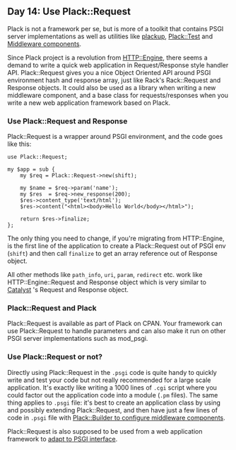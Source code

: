 ## Day 14: Use Plack::Request

Plack is not a framework per se, but is more of a toolkit that contains PSGI server implementations as well as utilities like [plackup](http://advent.plackperl.org/2009/12/day-3-using-plackup.html), [Plack::Test](http://advent.plackperl.org/2009/12/day-13-use-placktest-to-test-your-application.html) and [Middleware components](http://advent.plackperl.org/2009/12/day-10-using-plack-middleware.html). 

Since Plack project is a revolution from [HTTP::Engine](http://search.cpan.org/perldoc?HTTP::Engine), there seems a demand to write a quick web application in Request/Response style handler API. Plack::Request gives you a nice Object Oriented API around PSGI environment hash and response array, just like Rack's Rack::Request and Response objects. It could also be used as a library when writing a new middleware component, and a base class for requests/responses when you write a new web application framework based on Plack.

### Use Plack::Request and Response

Plack::Request is a wrapper around PSGI environment, and the code goes like this:

    use Plack::Request;
    
    my $app = sub {
        my $req = Plack::Request->new(shift);
        
        my $name = $req->param('name');
        my $res  = $req->new_response(200);
        $res->content_type('text/html');
        $res->content("<html><body>Hello World</body></html>");
        
        return $res->finalize;
    };

The only thing you need to change, if you're migrating from HTTP::Engine, is the first line of the application to create a Plack::Request out of PSGI env (`shift`) and then call `finalize` to get an array reference out of Response object.

All other methods like `path_info`, `uri`, `param`, `redirect` etc. work like HTTP::Engine::Request and Response object which is very similar to [Catalyst](http://search.cpan.org/dist/Catalyst-Runtime) 's Request and Response object.

### Plack::Request and Plack

Plack::Request is available as part of Plack on CPAN. Your framework can use Plack::Request to handle parameters and can also make it run on other PSGI server implementations such as mod_psgi.

### Use Plack::Request or not?

Directly using Plack::Request in the `.psgi` code is quite handy to quickly write and test your code but not really recommended for a large scale application. It's exactly like writing a 1000 lines of `.cgi` script where you could factor out the application code into a module (`.pm` files). The same thing applies to `.psgi` file: it's best to create an application class by using and possibly extending Plack::Request, and then have just a few lines of code in `.psgi` file with [Plack::Builder to configure middleware components](http://advent.plackperl.org/2009/12/day-11-using-plackbuilder.html).

Plack::Request is also supposed to be used from a web application framework to [adapt to PSGI interface](http://advent.plackperl.org/2009/12/day-8-adapting-web-frameworks-to-psgi.html).
